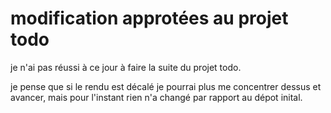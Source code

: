 # modification approtées au projet todo

je n'ai pas réussi à ce jour à faire la suite du projet todo.

je pense que si le rendu est décalé je pourrai plus me concentrer dessus et avancer, mais pour l'instant rien n'a changé par rapport au dépot inital.
